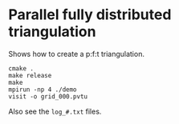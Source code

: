 # Parallel fully distributed triangulation

Shows how to create a p:f:t triangulation.

```shell
cmake .
make release
make
mpirun -np 4 ./demo
visit -o grid_000.pvtu
```

Also see the `log_#.txt` files.
